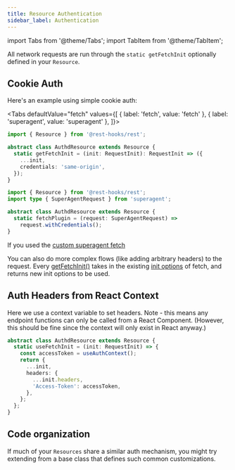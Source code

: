 ```yaml
---
title: Resource Authentication
sidebar_label: Authentication
---
```


import Tabs from '@theme/Tabs';
import TabItem from '@theme/TabItem';

All network requests are run through the `static getFetchInit` optionally
defined in your `Resource`.

## Cookie Auth

Here's an example using simple cookie auth:

<Tabs
defaultValue="fetch"
values={[
{ label: 'fetch', value: 'fetch' },
{ label: 'superagent', value: 'superagent' },
]}>
<TabItem value="fetch">

```typescript
import { Resource } from '@rest-hooks/rest';

abstract class AuthdResource extends Resource {
  static getFetchInit = (init: RequestInit): RequestInit => ({
    ...init,
    credentials: 'same-origin',
  });
}
```

</TabItem>
<TabItem value="superagent">

```typescript
import { Resource } from '@rest-hooks/rest';
import type { SuperAgentRequest } from 'superagent';

abstract class AuthdResource extends Resource {
  static fetchPlugin = (request: SuperAgentRequest) =>
    request.withCredentials();
}
```

If you used the [custom superagent fetch](../guides/custom-networking#superagent)

</TabItem>
</Tabs>

You can also do more complex flows (like adding arbitrary headers) to
the request. Every [getFetchInit()](api/resource#static-getfetchinitinit-requestinit-requestinit) takes in the existing [init options](https://developer.mozilla.org/en-US/docs/Web/API/WindowOrWorkerGlobalScope/fetch) of fetch, and returns new init options to be used.

## Auth Headers from React Context

Here we use a context variable to set headers. Note - this means any endpoint functions can only be
called from a React Component. (However, this should be fine since the context will only exist in React anyway.)

```typescript
abstract class AuthdResource extends Resource {
  static useFetchInit = (init: RequestInit) => {
    const accessToken = useAuthContext();
    return {
      ...init,
      headers: {
        ...init.headers,
        'Access-Token': accessToken,
      },
    };
  };
}
```

## Code organization

If much of your `Resources` share a similar auth mechanism, you might
try extending from a base class that defines such common customizations.
